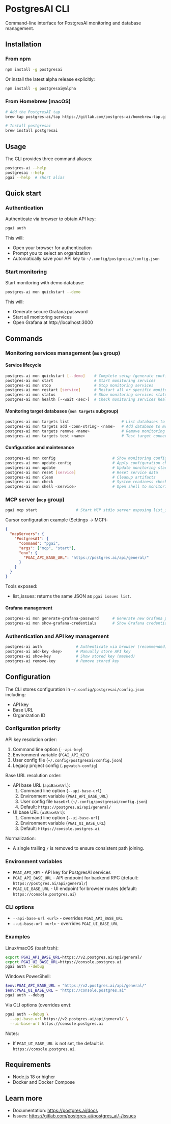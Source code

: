 # PostgresAI CLI

Command-line interface for PostgresAI monitoring and database management.

## Installation

### From npm

```bash
npm install -g postgresai
```

Or install the latest alpha release explicitly:
```bash
npm install -g postgresai@alpha
```

### From Homebrew (macOS)

```bash
# Add the PostgresAI tap
brew tap postgres-ai/tap https://gitlab.com/postgres-ai/homebrew-tap.git

# Install postgresai
brew install postgresai
```

## Usage

The CLI provides three command aliases:
```bash
postgres-ai --help
postgresai --help
pgai --help  # short alias
```

## Quick start

### Authentication

Authenticate via browser to obtain API key:
```bash
pgai auth
```

This will:
- Open your browser for authentication
- Prompt you to select an organization
- Automatically save your API key to `~/.config/postgresai/config.json`

### Start monitoring

Start monitoring with demo database:
```bash
postgres-ai mon quickstart --demo
```

This will:
- Generate secure Grafana password
- Start all monitoring services
- Open Grafana at http://localhost:3000

## Commands

### Monitoring services management (`mon` group)

#### Service lifecycle
```bash
postgres-ai mon quickstart [--demo]    # Complete setup (generate config, start services)
postgres-ai mon start                  # Start monitoring services
postgres-ai mon stop                   # Stop monitoring services
postgres-ai mon restart [service]      # Restart all or specific monitoring service
postgres-ai mon status                 # Show monitoring services status
postgres-ai mon health [--wait <sec>]  # Check monitoring services health
```

#### Monitoring target databases (`mon targets` subgroup)
```bash
postgres-ai mon targets list                       # List databases to monitor
postgres-ai mon targets add <conn-string> <name>   # Add database to monitor
postgres-ai mon targets remove <name>              # Remove monitoring target
postgres-ai mon targets test <name>                # Test target connectivity
```

#### Configuration and maintenance
```bash
postgres-ai mon config                         # Show monitoring configuration
postgres-ai mon update-config                  # Apply configuration changes
postgres-ai mon update                         # Update monitoring stack
postgres-ai mon reset [service]                # Reset service data
postgres-ai mon clean                          # Cleanup artifacts
postgres-ai mon check                          # System readiness check
postgres-ai mon shell <service>                # Open shell to monitoring service
```

### MCP server (`mcp` group)

```bash
pgai mcp start                 # Start MCP stdio server exposing list_issues tool
```

Cursor configuration example (Settings → MCP):

```json
{
  "mcpServers": {
    "PostgresAI": {
      "command": "pgai",
      "args": ["mcp", "start"],
      "env": {
        "PGAI_API_BASE_URL": "https://postgres.ai/api/general/"
      }
    }
  }
}
```

Tools exposed:
- list_issues: returns the same JSON as `pgai issues list`.

#### Grafana management
```bash
postgres-ai mon generate-grafana-password      # Generate new Grafana password
postgres-ai mon show-grafana-credentials       # Show Grafana credentials
```

### Authentication and API key management
```bash
postgres-ai auth               # Authenticate via browser (recommended)
postgres-ai add-key <key>      # Manually store API key
postgres-ai show-key           # Show stored key (masked)
postgres-ai remove-key         # Remove stored key
```

## Configuration

The CLI stores configuration in `~/.config/postgresai/config.json` including:
- API key
- Base URL
- Organization ID

### Configuration priority

API key resolution order:
1. Command line option (`--api-key`)
2. Environment variable (`PGAI_API_KEY`)
3. User config file (`~/.config/postgresai/config.json`)
4. Legacy project config (`.pgwatch-config`)

Base URL resolution order:
- API base URL (`apiBaseUrl`):
  1. Command line option (`--api-base-url`)
  2. Environment variable (`PGAI_API_BASE_URL`)
  3. User config file `baseUrl` (`~/.config/postgresai/config.json`)
  4. Default: `https://postgres.ai/api/general/`
- UI base URL (`uiBaseUrl`):
  1. Command line option (`--ui-base-url`)
  2. Environment variable (`PGAI_UI_BASE_URL`)
  3. Default: `https://console.postgres.ai`

Normalization:
- A single trailing `/` is removed to ensure consistent path joining.

### Environment variables

- `PGAI_API_KEY` - API key for PostgresAI services
- `PGAI_API_BASE_URL` - API endpoint for backend RPC (default: `https://postgres.ai/api/general/`)
- `PGAI_UI_BASE_URL` - UI endpoint for browser routes (default: `https://console.postgres.ai`)

### CLI options

- `--api-base-url <url>` - overrides `PGAI_API_BASE_URL`
- `--ui-base-url <url>` - overrides `PGAI_UI_BASE_URL`

### Examples

Linux/macOS (bash/zsh):

```bash
export PGAI_API_BASE_URL=https://v2.postgres.ai/api/general/
export PGAI_UI_BASE_URL=https://console.postgres.ai
pgai auth --debug
```

Windows PowerShell:

```powershell
$env:PGAI_API_BASE_URL = "https://v2.postgres.ai/api/general/"
$env:PGAI_UI_BASE_URL = "https://console.postgres.ai"
pgai auth --debug
```

Via CLI options (overrides env):

```bash
pgai auth --debug \
  --api-base-url https://v2.postgres.ai/api/general/ \
  --ui-base-url https://console.postgres.ai
```

Notes:
- If `PGAI_UI_BASE_URL` is not set, the default is `https://console.postgres.ai`.

## Requirements

- Node.js 18 or higher
- Docker and Docker Compose

## Learn more

- Documentation: https://postgres.ai/docs
- Issues: https://gitlab.com/postgres-ai/postgres_ai/-/issues
